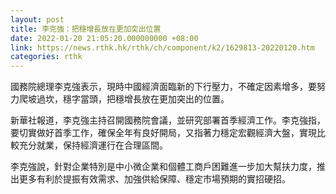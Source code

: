 ```yaml
---
layout: post
title: 李克強：把穩增長放在更加突出位置
date: 2022-01-20 21:05:20.000000000 +08:00
link: https://news.rthk.hk/rthk/ch/component/k2/1629813-20220120.htm
categories: rthk
---
```


國務院總理李克強表示，現時中國經濟面臨新的下行壓力，不確定因素增多，要努力爬坡過坎，穩字當頭，把穩增長放在更加突出的位置。

新華社報道，李克強主持召開國務院會議，並研究部署首季經濟工作。李克強指，要切實做好首季工作，確保全年有良好開局，又指著力穩定宏觀經濟大盤，實現比較充分就業，保持經濟運行在合理區間。

李克強說，針對企業特別是中小微企業和個體工商戶困難進一步加大幫扶力度，推出更多有利於提振有效需求、加強供給保障、穩定市場預期的實招硬招。
